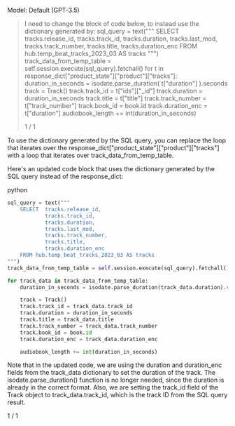 Model: Default (GPT-3.5)

> I need to change the block of code below, to instead use the dictionary generated by: sql\_query = text(""" SELECT tracks.release\_id, tracks.track\_id, tracks.duration, tracks.last\_mod, tracks.track\_number, tracks.title, tracks.duration\_enc FROM hub.temp\_beat\_tracks\_2023\_03 AS tracks """) track\_data\_from\_temp\_table = self.session.execute(sql\_query).fetchall() for t in response\_dict\["product\_state"\]\["product"\]\["tracks"\]: duration\_in\_seconds = isodate.parse\_duration( t\["duration"\] ).seconds track = Track() track.track\_id = t\["ids"\]\["\_id"\] track.duration = duration\_in\_seconds track.title = t\["title"\] track.track\_number = t\["track\_number"\] track.book\_id = book.id track.duration\_enc = t\["duration"\] audiobook\_length += int(duration\_in\_seconds)
> 
> 1 / 1

To use the dictionary generated by the SQL query, you can replace the loop that iterates over the response\_dict\["product\_state"\]\["product"\]\["tracks"\] with a loop that iterates over track\_data\_from\_temp\_table.

Here's an updated code block that uses the dictionary generated by the SQL query instead of the response\_dict:

python

```python
sql_query = text("""
    SELECT  tracks.release_id,
            tracks.track_id,
            tracks.duration,
            tracks.last_mod,
            tracks.track_number,
            tracks.title,
            tracks.duration_enc
    FROM hub.temp_beat_tracks_2023_03 AS tracks
""")
track_data_from_temp_table = self.session.execute(sql_query).fetchall()

for track_data in track_data_from_temp_table:
    duration_in_seconds = isodate.parse_duration(track_data.duration).seconds

    track = Track()
    track.track_id = track_data.track_id
    track.duration = duration_in_seconds
    track.title = track_data.title
    track.track_number = track_data.track_number
    track.book_id = book.id
    track.duration_enc = track_data.duration_enc

    audiobook_length += int(duration_in_seconds)
```

Note that in the updated code, we are using the duration and duration\_enc fields from the track\_data dictionary to set the duration of the track. The isodate.parse\_duration() function is no longer needed, since the duration is already in the correct format. Also, we are setting the track\_id field of the Track object to track\_data.track\_id, which is the track ID from the SQL query result.

1 / 1
